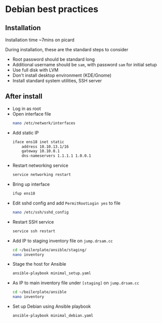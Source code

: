 # Debian best practices

## Installation

Installation time ~7mins on picard

During installation, these are the standard steps to consider

- Root password should be standard long
- Additional username should be `sam`, with password `sam` for initial setup
- Use full disk with LVM
- Don't install desktop environment (KDE/Gnome)
- Install standard system utilities, SSH server

## After install

- Log in as root
- Open interface file
	```bash
	nano /etc/network/interfaces
	```
- Add static IP
	```bash
	iface ens18 inet static
		address 10.10.13.1/16
		gateway 10.10.0.1
		dns-nameservers 1.1.1.1 1.0.0.1
	```
- Restart networking service 
	```bash
	service networking restart
	```
- Bring up interface
	```bash
	ifup ens18
	```
- Edit sshd config and add `PermitRootLogin yes` to file
	```bash
	nano /etc/ssh/sshd_config
	```
- Restart SSH service
	```bash
	service ssh restart
	```
- Add IP to staging inventory file on `jump.drsam.cc`
	```bash
	cd ~/boilerplate/ansible/staging/
	nano inventory
	```
- Stage the host for Ansible
	```bash
	ansible-playbook minimal_setup.yaml
	```
- As IP to main inventory file under `[staging]` on `jump.drsam.cc`
	```bash
	cd ~/boilerplate/ansible
	nano inventory
	```
- Set up Debian using Ansible playbook
	```bash
	ansible-playbook minimal_debian.yaml
	```

